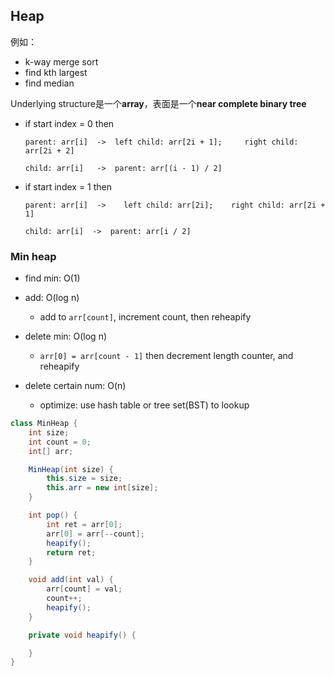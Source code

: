 ## Heap

例如：
- k-way merge sort
- find kth largest
- find median


Underlying structure是一个**array**，表面是一个**near complete binary tree**

- if start index = 0 then 

    `parent: arr[i]  ->  left child: arr[2i + 1];     right child: arr[2i + 2]`

    `child: arr[i]   ->  parent: arr[(i - 1) / 2]`

- if start index = 1 then

    `parent: arr[i]  ->   
    left child: arr[2i];    right child: arr[2i + 1]`

    `child: arr[i]  ->  parent: arr[i / 2]`


### Min heap
- find min: O(1)
- add: O(log n) 
    - add to `arr[count]`, increment count, then reheapify
- delete min: O(log n)
    - `arr[0] = arr[count - 1]` then decrement length counter, and reheapify

- delete certain num: O(n)
    - optimize: use hash table or tree set(BST) to lookup


```java
class MinHeap {
    int size;
    int count = 0;
    int[] arr;

    MinHeap(int size) {
        this.size = size;
        this.arr = new int[size];
    }

    int pop() {
        int ret = arr[0];
        arr[0] = arr[--count];
        heapify();
        return ret;
    }

    void add(int val) {
        arr[count] = val;
        count++;
        heapify();
    }

    private void heapify() {

    }
}

```